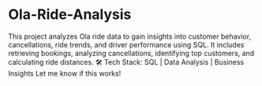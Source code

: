# Ola-Ride-Analysis
 This project analyzes Ola ride data to gain insights into customer behavior, cancellations, ride trends, and driver performance using SQL. It includes retrieving bookings, analyzing cancellations, identifying top customers, and calculating ride distances.  🛠 Tech Stack: SQL | Data Analysis | Business Insights  Let me know if this works! 
